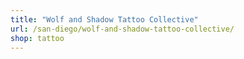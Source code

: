 ```yaml
---
title: "Wolf and Shadow Tattoo Collective"
url: /san-diego/wolf-and-shadow-tattoo-collective/
shop: tattoo
---
```

